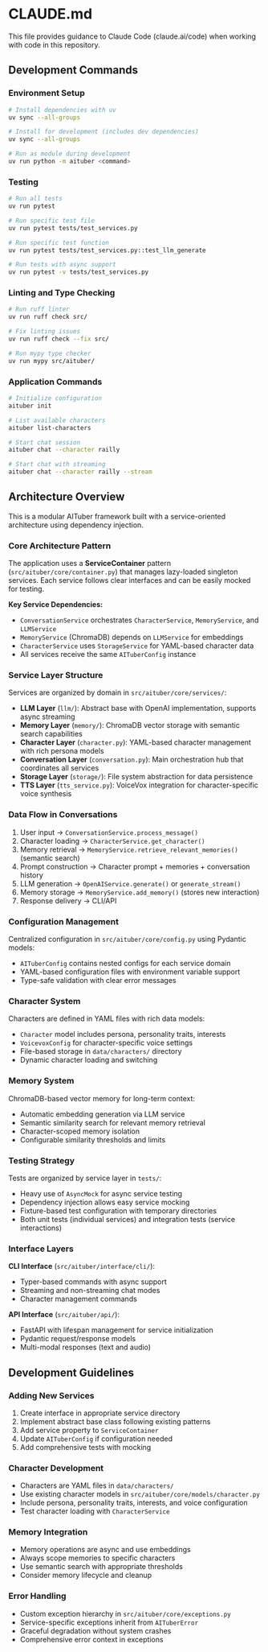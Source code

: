 # CLAUDE.md

This file provides guidance to Claude Code (claude.ai/code) when working with code in this repository.

## Development Commands

### Environment Setup
```bash
# Install dependencies with uv
uv sync --all-groups

# Install for development (includes dev dependencies)
uv sync --all-groups

# Run as module during development
uv run python -m aituber <command>
```

### Testing
```bash
# Run all tests
uv run pytest

# Run specific test file
uv run pytest tests/test_services.py

# Run specific test function
uv run pytest tests/test_services.py::test_llm_generate

# Run tests with async support
uv run pytest -v tests/test_services.py
```

### Linting and Type Checking
```bash
# Run ruff linter
uv run ruff check src/

# Fix linting issues
uv run ruff check --fix src/

# Run mypy type checker
uv run mypy src/aituber/
```

### Application Commands
```bash
# Initialize configuration
aituber init

# List available characters
aituber list-characters

# Start chat session
aituber chat --character railly

# Start chat with streaming
aituber chat --character railly --stream
```

## Architecture Overview

This is a modular AITuber framework built with a service-oriented architecture using dependency injection.

### Core Architecture Pattern

The application uses a **ServiceContainer** pattern (`src/aituber/core/container.py`) that manages lazy-loaded singleton services. Each service follows clear interfaces and can be easily mocked for testing.

**Key Service Dependencies:**
- `ConversationService` orchestrates `CharacterService`, `MemoryService`, and `LLMService`
- `MemoryService` (ChromaDB) depends on `LLMService` for embeddings
- `CharacterService` uses `StorageService` for YAML-based character data
- All services receive the same `AITuberConfig` instance

### Service Layer Structure

Services are organized by domain in `src/aituber/core/services/`:

- **LLM Layer** (`llm/`): Abstract base with OpenAI implementation, supports async streaming
- **Memory Layer** (`memory/`): ChromaDB vector storage with semantic search capabilities  
- **Character Layer** (`character.py`): YAML-based character management with rich persona models
- **Conversation Layer** (`conversation.py`): Main orchestration hub that coordinates all services
- **Storage Layer** (`storage/`): File system abstraction for data persistence
- **TTS Layer** (`tts_service.py`): VoiceVox integration for character-specific voice synthesis

### Data Flow in Conversations

1. User input → `ConversationService.process_message()`
2. Character loading → `CharacterService.get_character()`
3. Memory retrieval → `MemoryService.retrieve_relevant_memories()` (semantic search)
4. Prompt construction → Character prompt + memories + conversation history
5. LLM generation → `OpenAIService.generate()` or `generate_stream()`
6. Memory storage → `MemoryService.add_memory()` (stores new interaction)
7. Response delivery → CLI/API

### Configuration Management

Centralized configuration in `src/aituber/core/config.py` using Pydantic models:
- `AITuberConfig` contains nested configs for each service domain
- YAML-based configuration files with environment variable support
- Type-safe validation with clear error messages

### Character System

Characters are defined in YAML files with rich data models:
- `Character` model includes persona, personality traits, interests
- `VoicevoxConfig` for character-specific voice settings
- File-based storage in `data/characters/` directory
- Dynamic character loading and switching

### Memory System

ChromaDB-based vector memory for long-term context:
- Automatic embedding generation via LLM service
- Semantic similarity search for relevant memory retrieval
- Character-scoped memory isolation
- Configurable similarity thresholds and limits

### Testing Strategy

Tests are organized by service layer in `tests/`:
- Heavy use of `AsyncMock` for async service testing
- Dependency injection allows easy service mocking
- Fixture-based test configuration with temporary directories
- Both unit tests (individual services) and integration tests (service interactions)

### Interface Layers

**CLI Interface** (`src/aituber/interface/cli/`):
- Typer-based commands with async support
- Streaming and non-streaming chat modes
- Character management commands

**API Interface** (`src/aituber/api/`):
- FastAPI with lifespan management for service initialization
- Pydantic request/response models
- Multi-modal responses (text and audio)

## Development Guidelines

### Adding New Services

1. Create interface in appropriate service directory
2. Implement abstract base class following existing patterns
3. Add service property to `ServiceContainer`
4. Update `AITuberConfig` if configuration needed
5. Add comprehensive tests with mocking

### Character Development

- Characters are YAML files in `data/characters/`
- Use existing character models in `src/aituber/core/models/character.py`
- Include persona, personality traits, interests, and voice configuration
- Test character loading with `CharacterService`

### Memory Integration

- Memory operations are async and use embeddings
- Always scope memories to specific characters
- Use semantic search with appropriate thresholds
- Consider memory lifecycle and cleanup

### Error Handling

- Custom exception hierarchy in `src/aituber/core/exceptions.py`
- Service-specific exceptions inherit from `AITuberError`
- Graceful degradation without system crashes
- Comprehensive error context in exceptions